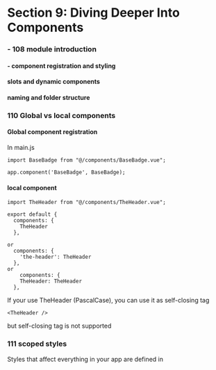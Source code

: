 # Section 9: Diving Deeper Into Components

### - 108 module introduction

#### - component registration and styling

#### slots and dynamic components

#### naming and folder structure

### 110 Global vs local components

#### Global component registration

In main.js

```
import BaseBadge from "@/components/BaseBadge.vue";

app.component('BaseBadge', BaseBadge);
```

#### local component

```
import TheHeader from "@/components/TheHeader.vue";

export default {
  components: {
    TheHeader
  },
  
or
  components: {
    'the-header': TheHeader
  },
or  
    components: {
    TheHeader: TheHeader
  },
```

If your use TheHeader (PascalCase), you can use it as self-closing tag

```
<TheHeader />
```

but self-closing tag is not supported

### 111 scoped styles

Styles that affect everything in your app are defined in <style> (not scoped) inside App.vue

You can add `scope` attribute to your <style> to ensure styles are only applied to current component

behind the scenes, vue uses custom attributes and by adjusting selectors to achieve this.

```
<header data-v-9a9f6144></header>
```

```
header[data-v-9a9f6144] {
	//...
}
```

### 112 introducing slots

slots allows components to receive HTML content from outside, just like props. slot allows you to use your own component as a wrapper around dynamic content. 

### 113 named slots

In order to differentiate them. you need to name slots when you have more than 1 slot. The unnamed slot is the default slot.

define named slot:

```
<template>
  <div>
    <header>
      <slot name="header"></slot>
    </header>
    <slot></slot>
  </div>
</template>
```

use named slot:

```
<BaseCard>
  <template v-slot:header>
    <h3>{{ fullName }}</h3>
    <base-badge :type="role" :caption="role.toUpperCase()"></base-badge>
  </template>
  <p>{{ infoText }}</p>
</BaseCard>
```

### 114 slot styles and compilation

#### scoped styles applies to child component's <u>root node</u>

With `scoped`, the parent component's styles will not leak into child components. However, a child component's <u>root node</u> will be affected by both the parent's scoped CSS and the child's scoped CSS. This is by design so that the parent can style the child root element for layout purposes.

#### Scoped styles applies to slotted content

- Scoped styles don't apply to child component templates
- But they can affect global styles and slotted content from the parent

### 115 More on slots

#### default slot content

```
      <slot name="header">
        Default Header
      </slot>
```

default slot content will be used when no content is passed to slot.

#### this.$slots

this.$slots is a built-in property by vue, it holds information about the slots data this components receives for its different slots.

You can check if we do receive slot data with `this.$slots.mySlotName`.

If didn't receive `this.$slots.mySlotName` will be undefined, and we can hide it in such case:

```
<slot name="header" v-if="$slots.header">
</slot>
```

#### v-slot shorthand

v-slot can be replaced by a shorthand: #.

```
<template #header>
```

### 116 scoped slots

The concept of scoped slots is about letting you pass data from inside the component where you defined a slot to the component where you pass the markup for the slot.

#### define properties in child (CourseGoals.vue)

```
<template>
  <ul>
    <li v-for="goal in goals" :key="goal">
      <slot :item="goal" otherContent="..."></slot>
    </li>
  </ul>
</template>
```

#### user properties in parent (App.vue)

```
    <course-goals #default="slotProps">
        <h2>{{ slotProps.item }}</h2>
        <p>{{ slotProps.otherContent }}</p>
    </course-goals>
```

#### default slot simplification

Condition: When there is **ONLY** default slot, which means there are no named slots

```
    <course-goals>
      <template #default="slotProps">
        <h2>{{ slotProps.item }}</h2>
        <p>{{ slotProps['another-prop'] }}</p>
      </template>
    </course-goals>
```

can be simplified to 

```
    <course-goals #default="slotProps">
      <h2>{{ slotProps.item }}</h2>
      <p>{{ slotProps['anotherProp'] }}</p>
    </course-goals>
```

#### automatically camelCase conversion

Despite what the video said, `another-prop` is automatically converted to camelCase by Vue, so I had to use `{{ slotProps['anotherProp'] }}`

### 117 dynamic component

```
<component :is="activeComponent"></component>
```

### 118 keep dynamic component alive

when we switch our components, the old component is destroyed and removed from DOM. If there are input contents inside component, it is lost.

To keep component alive:

```
    <keep-alive>
      <component :is="activeComponent"></component>
    </keep-alive>
```

### 119 Applying What We Know & A Problem

You can get an input's value via ref:

```
<input type="text" ref="goal"/>
```

```
const enteredValue = this.$refs.goal.value;
```

The concept of slots is so powerful.

We can add the content for a totally different component (error-alert) in the component (ManageGoals) where we have all the logic for showing the error alert component.

So we don't need to pass data around with custom events, which the error alert emits here.

Instead, we can handle everything here in the component where the error is generated and yet hand off the styling and the markup of that dialogue to a totally different component.

Which is a really nice way of splitting responsibility it's a nice pattern to see

### 120 teleporting elements

`<Teleport>` is a built-in component that allows us to "teleport" a part of a component's template into a DOM node that exists outside the DOM hierarchy of that component.

```
  <teleport to="body">
    <my-element>
  </teleport>
```

The `to` target of `<Teleport>` expects a CSS selector string or an actual DOM node. Here, we are essentially telling Vue to "**teleport** this template fragment **to** the **`body`** tag".

If you want to teleport a dialog to a child of body, you teleport directly **inside the dialog component**, not where it is used. so that it is directly inside body wherever it is used.

### 121 fragments

In Vue 3, components now have official support for multi-root node components, i.e., fragments!

In 2.x, multi-root components were not supported and would emit a warning when a user accidentally created one. As a result, many components are wrapped in a single `<div>` in order to fix this error.

### 122 style  guide

[Style Guide — Vue.js (vuejs.org)](https://v2.vuejs.org/v2/style-guide/)

Vue 3 style guide is incomplete

### 124 summary

#### Component Registration

component can be registered **globally or locally**: Prefer **local** registration

Styles can also be **global or scoped** to a component. Prefer scoped for most components

#### Slots

**Slots** can be used to add a "**placeholder**" for dynamic HTML code

**Multiple, named** slots are possible

default fallbacks can be provided

**Scoped slots** allow advanced use-cases

#### dynamic components

components can be **swapped dynamically** via the built-in `component` component

```
<component :is='activeComponent' ></component>
```

`activeComponent` is the name of the component

component caching can be added via the "keep-alive" component

#### pass props to dynamic components

1. you can pass prop directly

   ```
   <component :is='currentTab' :component1Prop1='component1Prop1'></component>
   ```

   but the flaw is you need to add v-bind for all props of ALL potential components

2. you can use v-bind without argument to pass an object that contain all props used by all potential components

   ```
   <component :is='currentTab' :='myPropObj'></component>
   ```

   ```
     computed: {
       dynamicComponentProp() {
         return {
           myPropObj: {
           	component1Prop1: this.component1Prop1,
           	component2Prop1: this.component2Prop1
           }
         }
       },
     }
   ```

3. use provide/inject feature in its ancestor

4. 

#### teleport and style guide

**DOM structure can be manipulated** via `teleport` - it **keeps the component hierarchy**

Consider follow the style guide
